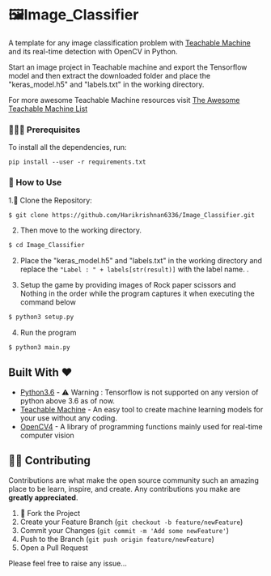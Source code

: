 # 🖼Image_Classifier
A template for any image classification problem with [Teachable Machine](https://teachablemachine.withgoogle.com/) and its real-time detection with OpenCV in Python.


Start an image project in Teachable machine and export the Tensorflow model and then extract the downloaded folder and place the "keras_model.h5" and "labels.txt" in the working directory.

For more awesome Teachable Machine resources visit [The Awesome Teachable Machine List](https://github.com/SashiDo/awesome-teachable-machine)

### 👨🏻‍🏫  Prerequisites

To install all the dependencies, run:

``` pip install --user -r requirements.txt ```


### 🔧 How to Use

1.👯 Clone the Repository:
```sh
$ git clone https://github.com/Harikrishnan6336/Image_Classifier.git
```

2. Then move to the working directory.
```sh
$ cd Image_Classifier
```

2. Place the "keras_model.h5" and "labels.txt" in the working directory and replace the `"Label : " + labels[str(result)]` with the label name.
.

3. Setup the game by providing images of Rock paper scissors and Nothing in the order while the program captures it when executing the command below
```sh
$ python3 setup.py 
```

4. Run the program
```sh
$ python3 main.py
```

## Built With ❤️ 

* [Python3.6](https://docs.python.org/3.6/) - ⚠️️ Warning : Tensorflow is not supported on any version of python above 3.6 as of now.
* [Teachable Machine](https://teachablemachine.withgoogle.com/) - An easy tool to create machine learning models for your use without any coding.
* [OpenCV4](https://opencv.org/) - A library of programming functions mainly used for real-time computer vision

## 💁🏻 Contributing


Contributions are what make the open source community such an amazing place to be learn, inspire, and create. Any contributions you make are **greatly appreciated**.

1. 🍴 Fork the Project
2. Create your Feature Branch (`git checkout -b feature/newFeature`)
3. Commit your Changes (`git commit -m 'Add some newFeature'`)
4. Push to the Branch (`git push origin feature/newFeature`)
5. Open a Pull Request

Please feel free to raise any issue...
